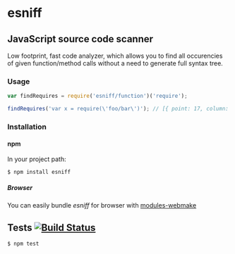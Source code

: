# esniff
## JavaScript source code scanner

Low footprint, fast code analyzer, which allows you to find all occurencies of given function/method calls without a need to generate full syntax tree.

### Usage

```javascript
var findRequires = require('esniff/function')('require');

findRequires('var x = require(\'foo/bar\')'); // [{ point: 17, column: 17, line: 1, raw: '\'foo/bar\'' }]
```

### Installation
#### npm

In your project path:

	$ npm install esniff

##### Browser

You can easily bundle _esniff_ for browser with [modules-webmake](https://github.com/medikoo/modules-webmake)

## Tests [![Build Status](https://travis-ci.org/medikoo/esniff.png)](https://travis-ci.org/medikoo/esniff)

	$ npm test
